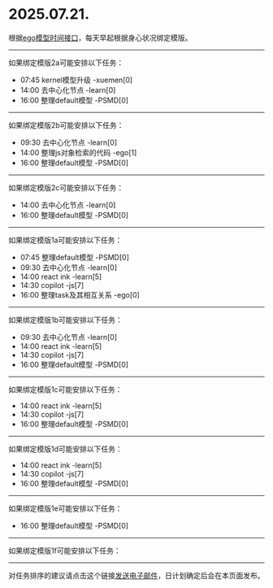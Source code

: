 # 2025.07.21.

根据[ego模型时间接口](https://gitee.com/hyg/blog/blob/master/timeflow.md)，每天早起根据身心状况绑定模版。

---
如果绑定模版2a可能安排以下任务：

- 07:45	kernel模型升级 -xuemen[0]
- 14:00	去中心化节点 -learn[0]
- 16:00	整理default模型 -PSMD[0]

---
如果绑定模版2b可能安排以下任务：

- 09:30	去中心化节点 -learn[0]
- 14:00	整理js对象检索的代码 -ego[1]
- 16:00	整理default模型 -PSMD[0]

---
如果绑定模版2c可能安排以下任务：

- 14:00	去中心化节点 -learn[0]
- 16:00	整理default模型 -PSMD[0]

---
如果绑定模版1a可能安排以下任务：

- 07:45	整理default模型 -PSMD[0]
- 09:30	去中心化节点 -learn[0]
- 14:00	react ink -learn[5]
- 14:30	copilot -js[7]
- 16:00	整理task及其相互关系 -ego[0]

---
如果绑定模版1b可能安排以下任务：

- 09:30	去中心化节点 -learn[0]
- 14:00	react ink -learn[5]
- 14:30	copilot -js[7]
- 16:00	整理default模型 -PSMD[0]

---
如果绑定模版1c可能安排以下任务：

- 14:00	react ink -learn[5]
- 14:30	copilot -js[7]
- 16:00	整理default模型 -PSMD[0]

---
如果绑定模版1d可能安排以下任务：

- 14:00	react ink -learn[5]
- 14:30	copilot -js[7]
- 16:00	整理default模型 -PSMD[0]

---
如果绑定模版1e可能安排以下任务：

- 16:00	整理default模型 -PSMD[0]

---
如果绑定模版1f可能安排以下任务：


---
对任务排序的建议请点击这个链接<a href="mailto:huangyg@mars22.com?subject=关于2025.07.21.任务排序的建议&body=date: 2025.07.21.%0D%0Afile: ../../blog/release/time/d.20250721.md%0D%0A---请勿修改邮件主题及以上内容---%0D%0A">发送电子邮件</a>，日计划确定后会在本页面发布。